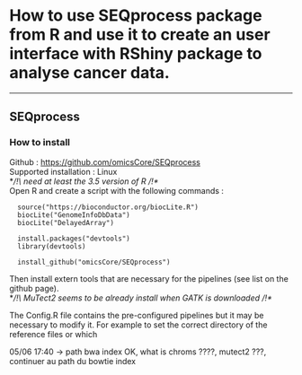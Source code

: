 # How to use SEQprocess package from R and use it to create an user interface with RShiny package to analyse cancer data.
-----------------

## SEQprocess
### How to install

Github : https://github.com/omicsCore/SEQprocess  
Supported installation : Linux  
**/!\ need at least the 3.5 version of R /!\**  
Open R and create a script with the following commands :
  ```
    source("https://bioconductor.org/biocLite.R")
    biocLite("GenomeInfoDbData")
    biocLite("DelayedArray")

    install.packages("devtools")
    library(devtools)

    install_github("omicsCore/SEQprocess")
  ```
Then install extern tools that are necessary for the pipelines (see list on the github page).  
**/!\ MuTect2 seems to be already install when GATK is downloaded /!\**

The Config.R file contains the pre-configured pipelines but it may be necessary to modify it. For example to set the correct directory of the reference files or which

05/06 17:40 -> path bwa index OK, what is chroms ????, mutect2 ???, continuer au path du bowtie index

